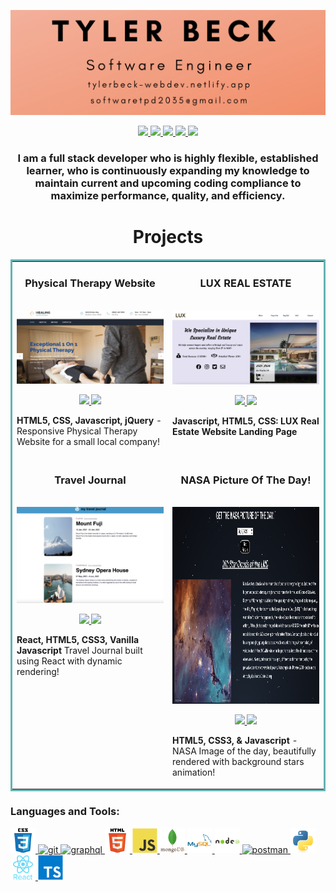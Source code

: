 ![My Image](Banner-one.png)

<p align="center">

  <a href="https://tylerbeck-webdev.netlify.app"  target="_blank" > 
    <img src="https://img.shields.io/static/v1?label=|&message=WEBSITE&color=blue&style=plastic&logo=react&logo-color=white"/>
  </a>
<a href="https://twitter.com/softwaredev2035" target="_blank">
    <img src="https://img.shields.io/static/v1?label=|&message=TWITTER&color=cdf998&style=plastic&logo=twitter&logo-color=white"/>
  </a>
  <a href="https://www.linkedin.com/in/tyler-beck-webdev/" target="_blank">
    <img src="https://img.shields.io/static/v1?label=|&message=LINKED-IN&color=cdf998&style=plastic&logo=linkedin&logo-color=white"/>
  </a>
    <a href="mailto: softwaretpd2035@gmail.com" target="_blank">
    <img src="https://img.shields.io/static/v1?label=|&message=EMAIL&color=cdf998&style=plastic&logo=gmail&logo-color=white"/>
  </a>
<a href="https://tylerbeck-webdev.netlify.app" target="_blank">
      <img src="https://img.shields.io/static/v1?label=|&message=RESUME&color=blue&style=plastic&logo=react&logo-color=white"/>
  </a>
  </p>

<h3 align="center">I am a full stack developer who is highly flexible, established learner, who is continuously expanding my knowledge to maintain current and upcoming coding compliance to maximize performance, quality, and efficiency.</h3>


<h1 align="center">Projects</h1>
<table bordercolor="#66b2b2" >
  
  <tr>
    <td width="50%" valign="top">
      <h3 align="center">Physical Therapy Website</h3>
        <br />
      <a href="https://healing-physical-therapy.netlify.app/"><img src="Physical-therapy.png"/></a> 
        <br />
    <p align="center">
      <a href="https://github.com/Mussina123/Physical-Therapy-Website" target="_blank">
       <img src="https://img.shields.io/static/v1?label=|&message=REPO&color=23555f&style=plastic&logo=github&logo-color=white"/>
        </a>  
        <a href="https://healing-physical-therapy.netlify.app/" target="_blank">
        <img src="https://img.shields.io/static/v1?label=|&message=WEBSITE&color=cdf998&style=plastic&logo=wordpress&logo-color=white"/>
        </a>
     </p>
            <p><strong>HTML5, CSS, Javascript, jQuery </strong> - Responsive Physical Therapy Website for a small local company!</p>
    </td>
    <td width="50%" valign="top">
      <h3 align="center">LUX REAL ESTATE</h3>
        <br />
      <a href="https://lux-real-estate-tb-dev.netlify.app/"><img src="LUX.png" /></a> 
        <br />
    <p align="center">
      <a href="https://github.com/Mussina123/lux-real-estate-landing-page" target="_blank">
       <img src="https://img.shields.io/static/v1?label=|&message=REPO&color=23555f&style=plastic&logo=github&logo-color=white"/>
        </a>  
        <a href="https://lux-real-estate-tb-dev.netlify.app/" target="_blank">
        <img src="https://img.shields.io/static/v1?label=|&message=WEBSITE&color=cdf998&style=plastic&logo=wordpress&logo-color=white"/>
        </a>
     </p>
            <p><strong>Javascript, HTML5, CSS: LUX Real Estate Website Landing Page</p>
     </td>
    </tr>
  
  <tr>
    <td width="50%" valign="top">
      <h3 align="center">Travel Journal</h3>
        <br />
      <a href="https://tb-travel-journal.netlify.app/"><img src="React-travel-journal.png" /></a> 
        <br />
    <p align="center">
      <a href="https://github.com/Mussina123/React-travel-journal" target="_blank">
       <img src="https://img.shields.io/static/v1?label=|&message=REPO&color=23555f&style=plastic&logo=github&logo-color=white"/>
        </a>  
        <a href="https://tb-travel-journal.netlify.app/" target="_blank">
        <img src="https://img.shields.io/static/v1?label=|&message=WEBSITE&color=cdf998&style=plastic&logo=wordpress&logo-color=white"/>
        </a>
     </p>
            <p><strong>React, HTML5, CSS3, Vanilla Javascript</strong> Travel Journal built using React with dynamic rendering!</p>
    </td>
    <td width="50%" valign="top">
      <h3 align="center">NASA Picture Of The Day!</h3>
        <br />
      <a href="https://nasaimageoftheday.netlify.app/"><img src="NASA.png" height="315px" /></a> 
        <br />
    <p align="center">
      <a href="https://github.com/Mussina123/NASA-API-" target="_blank">
       <img src="https://img.shields.io/static/v1?label=|&message=REPO&color=23555f&style=plastic&logo=github&logo-color=white"/>
        </a>  
        <a href="https://nasaimageoftheday.netlify.app/" target="_blank">
        <img src="https://img.shields.io/static/v1?label=|&message=WEBSITE&color=cdf998&style=plastic&logo=wordpress&logo-color=white"/>
        </a>
     </p>
            <p><strong>HTML5, CSS3, & Javascript</strong> - NASA Image of the day, beautifully rendered with background stars animation! </p>
     </td>
    </tr>
  
</table>


<h3 align="left">Languages and Tools:</h3>
<p align="left"> <a href="https://www.w3schools.com/css/" target="_blank" rel="noreferrer"> <img src="https://raw.githubusercontent.com/devicons/devicon/master/icons/css3/css3-original-wordmark.svg" alt="css3" width="40" height="40"/> </a> <a href="https://git-scm.com/" target="_blank" rel="noreferrer"> <img src="https://www.vectorlogo.zone/logos/git-scm/git-scm-icon.svg" alt="git" width="40" height="40"/> </a> <a href="https://graphql.org" target="_blank" rel="noreferrer"> <img src="https://www.vectorlogo.zone/logos/graphql/graphql-icon.svg" alt="graphql" width="40" height="40"/> </a> <a href="https://www.w3.org/html/" target="_blank" rel="noreferrer"> <img src="https://raw.githubusercontent.com/devicons/devicon/master/icons/html5/html5-original-wordmark.svg" alt="html5" width="40" height="40"/> </a> <a href="https://developer.mozilla.org/en-US/docs/Web/JavaScript" target="_blank" rel="noreferrer"> <img src="https://raw.githubusercontent.com/devicons/devicon/master/icons/javascript/javascript-original.svg" alt="javascript" width="40" height="40"/> </a> <a href="https://www.mongodb.com/" target="_blank" rel="noreferrer"> <img src="https://raw.githubusercontent.com/devicons/devicon/master/icons/mongodb/mongodb-original-wordmark.svg" alt="mongodb" width="40" height="40"/> </a> <a href="https://www.mysql.com/" target="_blank" rel="noreferrer"> <img src="https://raw.githubusercontent.com/devicons/devicon/master/icons/mysql/mysql-original-wordmark.svg" alt="mysql" width="40" height="40"/> </a> <a href="https://nodejs.org" target="_blank" rel="noreferrer"> <img src="https://raw.githubusercontent.com/devicons/devicon/master/icons/nodejs/nodejs-original-wordmark.svg" alt="nodejs" width="40" height="40"/> </a> <a href="https://postman.com" target="_blank" rel="noreferrer"> <img src="https://www.vectorlogo.zone/logos/getpostman/getpostman-icon.svg" alt="postman" width="40" height="40"/> </a> <a href="https://www.python.org" target="_blank" rel="noreferrer"> <img src="https://raw.githubusercontent.com/devicons/devicon/master/icons/python/python-original.svg" alt="python" width="40" height="40"/> </a> <a href="https://reactjs.org/" target="_blank" rel="noreferrer"> <img src="https://raw.githubusercontent.com/devicons/devicon/master/icons/react/react-original-wordmark.svg" alt="react" width="40" height="40"/> </a> <a href="https://www.typescriptlang.org/" target="_blank" rel="noreferrer"> <img src="https://raw.githubusercontent.com/devicons/devicon/master/icons/typescript/typescript-original.svg" alt="typescript" width="40" height="40"/> </a> </p>
